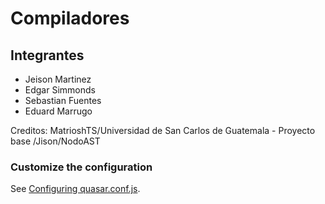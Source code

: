 # Compiladores

## Integrantes
- Jeison Martinez
- Edgar Simmonds
- Sebastian Fuentes
- Eduard Marrugo











Creditos: MatrioshTS/Universidad de San Carlos de Guatemala - Proyecto base /Jison/NodoAST

### Customize the configuration
See [Configuring quasar.conf.js](https://quasar.dev/quasar-cli/quasar-conf-js).
